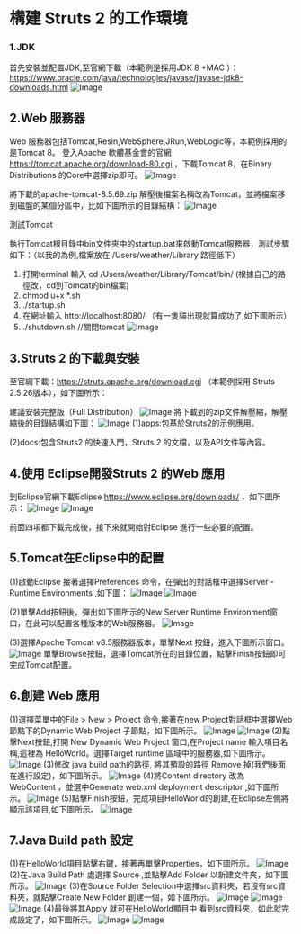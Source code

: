 # 構建 Struts 2 的工作環境

### 1.JDK

首先安裝並配置JDK,至官網下載（本範例是採用JDK 8 +MAC ）：   
https://www.oracle.com/java/technologies/javase/javase-jdk8-downloads.html
![Image](https://github.com/hohann/Struts2/blob/main/Struts%E5%85%A5%E9%96%80/Mac%20JDK.png)



## 2.Web 服務器

Web 服務器包括Tomcat,Resin,WebSphere,JRun,WebLogic等，本範例採用的是Tomcat 8。
登入Apache 軟體基金會的官網 https://tomcat.apache.org/download-80.cgi ，下載Tomcat 8，在Binary Distributions 的Core中選擇zip即可。
![Image](https://github.com/hohann/Struts2/blob/main/Struts%E5%85%A5%E9%96%80/Tomcat8.png)

將下載的apache-tomcat-8.5.69.zip 解壓後檔案名稱改為Tomcat，並將檔案移到磁盤的某個分區中，比如下圖所示的目錄結構：
![Image](https://github.com/hohann/Struts2/blob/main/Struts%E5%85%A5%E9%96%80/003.png)

測試Tomcat

執行Tomcat根目錄中bin文件夾中的startup.bat來啟動Tomcat服務器，測試步驟如下：（以我的為例,檔案放在  /Users/weather/Library  路徑低下）
1.  打開terminal 輸入 cd /Users/weather/Library/Tomcat/bin/    (根據自己的路徑改，cd到Tomcat的bin檔案)
2.  chmod u+x *.sh
3.   ./startup.sh
4. 在網址輸入   http://localhost:8080/   （有一隻貓出現就算成功了,如下圖所示）
5. ./shutdown.sh           //關閉tomcat
![Image](https://github.com/hohann/Struts2/blob/main/Struts%E5%85%A5%E9%96%80/004.png)

## 3.Struts 2 的下載與安裝

至官網下載：https://struts.apache.org/download.cgi （本範例採用 Struts 2.5.26版本），如下圖所示：

建議安裝完整版（Full Distribution）
![Image](https://github.com/hohann/Struts2/blob/main/Struts%E5%85%A5%E9%96%80/005.png)
將下載到的zip文件解壓縮，解壓縮後的目錄結構如下圖：
![Image](https://github.com/hohann/Struts2/blob/main/Struts%E5%85%A5%E9%96%80/006.png)
(1)apps:包基於Struts2的示例應用。

(2)docs:包含Struts2 的快速入門，Struts 2 的文檔，以及API文件等內容。

## 4.使用 Eclipse開發Struts 2 的Web 應用

到Eclipse官網下載Eclipse https://www.eclipse.org/downloads/ ，如下圖所示：
![Image](https://github.com/hohann/Struts2/blob/main/Struts%E5%85%A5%E9%96%80/007.png)
![Image](https://github.com/hohann/Struts2/blob/main/Struts%E5%85%A5%E9%96%80/008.png)



前面四項都下載完成後，接下來就開始對Eclipse 進行一些必要的配置。

## 5.Tomcat在Eclipse中的配置

(1)啟動Eclipse 接著選擇Preferences 命令，在彈出的對話框中選擇Server - Runtime Environments ,如下圖：
![Image](https://github.com/hohann/Struts2/blob/main/Struts%E5%85%A5%E9%96%80/009.png)
![Image](https://github.com/hohann/Struts2/blob/main/Struts%E5%85%A5%E9%96%80/010.png)


(2)單擊Add按鈕後，彈出如下圖所示的New Server Runtime Environment窗口，在此可以配置各種版本的Web服務器。
![Image](https://github.com/hohann/Struts2/blob/main/Struts%E5%85%A5%E9%96%80/011.png)

(3)選擇Apache Tomcat v8.5服務器版本，單擊Next 按鈕，進入下圖所示窗口。
![Image](https://github.com/hohann/Struts2/blob/main/Struts%E5%85%A5%E9%96%80/012.png)
單擊Browse按鈕，選擇Tomcat所在的目錄位置，點擊Finish按鈕即可完成Tomcat配置。

## 6.創建 Web 應用

(1)選擇菜單中的File > New > Project 命令,接著在new Project對話框中選擇Web節點下的Dynamic Web Project 子節點，如下圖所示。
![Image](https://github.com/hohann/Struts2/blob/main/Struts%E5%85%A5%E9%96%80/013.png)
![Image](https://github.com/hohann/Struts2/blob/main/Struts%E5%85%A5%E9%96%80/014.png)
(2)點擊Next按鈕,打開 New Dynamic Web Project 窗口,在Project name 輸入項目名稱,這裡為 HelloWorld。選擇Target runtime 區域中的服務器,如下圖所示。
![Image](https://github.com/hohann/Struts2/blob/main/Struts%E5%85%A5%E9%96%80/015.png)
(3)修改 java build path的路徑, 將其預設的路徑 Remove 掉(我們後面在進行設定)，如下圖所示。
![Image](https://github.com/hohann/Struts2/blob/main/Struts%E5%85%A5%E9%96%80/016.png)
(4)將Content directory 改為 WebContent ，並選中Generate web.xml deployment descriptor ,如下圖所示。
![Image](https://github.com/hohann/Struts2/blob/main/Struts%E5%85%A5%E9%96%80/017.png)
(5)點擊Finish按鈕，完成項目HelloWorld的創建,在Eclipse左側將顯示該項目,如下圖所示。
![Image](https://github.com/hohann/Struts2/blob/main/Struts%E5%85%A5%E9%96%80/018-2.png)


## 7.Java Build path 設定
(1)在HelloWorld項目點擊右鍵，接著再單擊Properties，如下圖所示。
![Image](https://github.com/hohann/Struts2/blob/main/Struts%E5%85%A5%E9%96%80/019.png)
(2)在Java Build Path 處選擇 Source ,並點擊Add Folder 以新建文件夾，如下圖所示。
![Image](https://github.com/hohann/Struts2/blob/main/Struts%E5%85%A5%E9%96%80/020.png)
(3)在Source Folder Selection中選擇src資料夾，若沒有src資料夾，就點擊Create New Folder 創建一個，如下圖所示。
![Image](https://github.com/hohann/Struts2/blob/main/Struts%E5%85%A5%E9%96%80/021.png)
![Image](https://github.com/hohann/Struts2/blob/main/Struts%E5%85%A5%E9%96%80/022.png)
![Image](https://github.com/hohann/Struts2/blob/main/Struts%E5%85%A5%E9%96%80/023.png)
(4)最後將其Apply 就可在HelloWorld顯目中 看到src資料夾，如此就完成設定了，如下圖所示。
![Image](https://github.com/hohann/Struts2/blob/main/Struts%E5%85%A5%E9%96%80/024.png)
![Image](https://github.com/hohann/Struts2/blob/main/Struts%E5%85%A5%E9%96%80/025.png)

